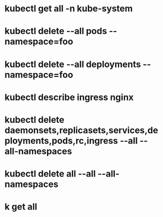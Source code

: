 # kubectl get all -n kube-system
# kubectl delete --all pods --namespace=foo
# kubectl delete --all deployments --namespace=foo
# kubectl describe ingress nginx


# kubectl delete daemonsets,replicasets,services,deployments,pods,rc,ingress --all --all-namespaces
# kubectl delete all --all --all-namespaces

# k get all
